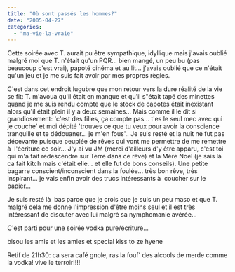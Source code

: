 ```yaml
---
title: "Où sont passés les hommes?"
date: "2005-04-27"
categories: 
  - "ma-vie-la-vraie"
---
```


Cette soirée avec T. aurait pu être sympathique, idyllique mais j'avais oublié malgré moi que T. n'était qu'un PQR... bien mangé, un peu bu (pas beaucoup c'est vrai), papoté cinéma et au lit... j'avais oublié que ce n'était qu'un jeu et je me suis fait avoir par mes propres règles.

C'est dans cet endroit lugubre que mon retour vers la dure réalité de la vie se fit: T. m'avoua qu'il était en manque et qu'il s"était tapé des minettes quand je me suis rendu compte que le stock de capotes était inexistant alors qu'il était plein il y a deux semaines... Mais comme il le dit si grandiosement: 'c'est des filles, ça compte pas... t'es le seul mec avec qui je couche' et moi dépité 'trouves ce que tu veux pour avoir la conscience tranquille et te dédouaner... je m'en fous'.. Je suis resté et la nuit ne fut pas décevante puisque peuplée de rêves qui vont me permettre de me remettre à  l'écriture ce soir... J'y ai vu JM (merci d'ailleurs d'y être apparu, c'est toi qui m'a fait redescendre sur Terre dans ce rêve) et la Mère Noel (je sais là  ca fait kitch mais c'était elle... et elle fut de bons conseils). Une petite bagarre conscient/inconscient dans la foulée... très bon rêve, très inspirant... je vais enfin avoir des trucs intéressants à  coucher sur le papier...

Je suis resté là  bas parce que je crois que je suis un peu maso et que T. malgré cela me donne l'impression d'être moins seul et il est très intéressant de discuter avec lui malgré sa nymphomanie avérée...

C'est parti pour une soirée vodka pure/écriture...

bisou les amis et les amies et special kiss to ze hyene

Retif de 21h30: ca sera café gnole, ras la fouf' des alcools de merde comme la vodka! vive le terroir!!!!
